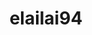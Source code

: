 ---
title: elailai94
github: https://github.com/elailai94
mode: light
transition: 1s
score: 67.9
archetype:
- Minimalistic
---